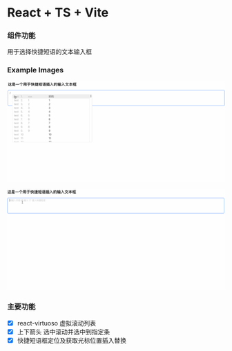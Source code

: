 # React + TS + Vite

### 组件功能

用于选择快捷短语的文本输入框

### Example Images

![例1](https://github.com/huya666/react-shortcut-phrase-textarea/blob/main/src/static/01.gif)

![例2](https://github.com/huya666/react-shortcut-phrase-textarea/blob/main/src/static/02.gif)

### 主要功能

- [x] react-virtuoso 虚拟滚动列表
- [x] 上下箭头 选中滚动并选中到指定条
- [x] 快捷短语框定位及获取光标位置插入替换

